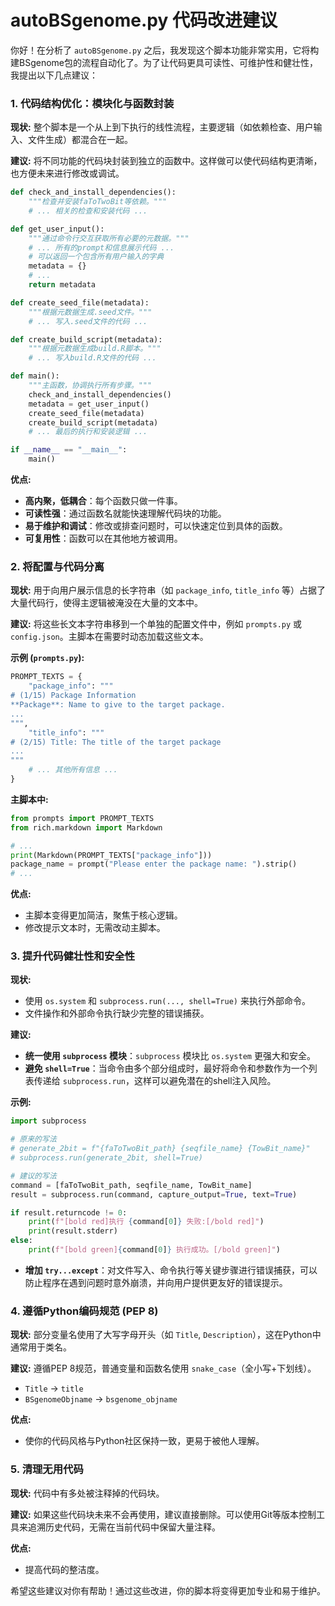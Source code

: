 # autoBSgenome.py 代码改进建议

你好！在分析了 `autoBSgenome.py` 之后，我发现这个脚本功能非常实用，它将构建BSgenome包的流程自动化了。为了让代码更具可读性、可维护性和健壮性，我提出以下几点建议：

### 1. 代码结构优化：模块化与函数封装

**现状:**
整个脚本是一个从上到下执行的线性流程，主要逻辑（如依赖检查、用户输入、文件生成）都混合在一起。

**建议:**
将不同功能的代码块封装到独立的函数中。这样做可以使代码结构更清晰，也方便未来进行修改或调试。

```python
def check_and_install_dependencies():
    """检查并安装faToTwoBit等依赖。"""
    # ... 相关的检查和安装代码 ...

def get_user_input():
    """通过命令行交互获取所有必要的元数据。"""
    # ... 所有的prompt和信息展示代码 ...
    # 可以返回一个包含所有用户输入的字典
    metadata = {}
    # ...
    return metadata

def create_seed_file(metadata):
    """根据元数据生成.seed文件。"""
    # ... 写入.seed文件的代码 ...

def create_build_script(metadata):
    """根据元数据生成build.R脚本。"""
    # ... 写入build.R文件的代码 ...

def main():
    """主函数，协调执行所有步骤。"""
    check_and_install_dependencies()
    metadata = get_user_input()
    create_seed_file(metadata)
    create_build_script(metadata)
    # ... 最后的执行和安装逻辑 ...

if __name__ == "__main__":
    main()
```

**优点:**
- **高内聚，低耦合**：每个函数只做一件事。
- **可读性强**：通过函数名就能快速理解代码块的功能。
- **易于维护和调试**：修改或排查问题时，可以快速定位到具体的函数。
- **可复用性**：函数可以在其他地方被调用。

### 2. 将配置与代码分离

**现状:**
用于向用户展示信息的长字符串（如 `package_info`, `title_info` 等）占据了大量代码行，使得主逻辑被淹没在大量的文本中。

**建议:**
将这些长文本字符串移到一个单独的配置文件中，例如 `prompts.py` 或 `config.json`。主脚本在需要时动态加载这些文本。

**示例 (`prompts.py`):**
```python
PROMPT_TEXTS = {
    "package_info": """
# (1/15) Package Information
**Package**: Name to give to the target package.
...
""",
    "title_info": """
# (2/15) Title: The title of the target package
...
"""
    # ... 其他所有信息 ...
}
```

**主脚本中:**
```python
from prompts import PROMPT_TEXTS
from rich.markdown import Markdown

# ...
print(Markdown(PROMPT_TEXTS["package_info"]))
package_name = prompt("Please enter the package name: ").strip()
# ...
```

**优点:**
- 主脚本变得更加简洁，聚焦于核心逻辑。
- 修改提示文本时，无需改动主脚本。

### 3. 提升代码健壮性和安全性

**现状:**
- 使用 `os.system` 和 `subprocess.run(..., shell=True)` 来执行外部命令。
- 文件操作和外部命令执行缺少完整的错误捕获。

**建议:**
- **统一使用 `subprocess` 模块**：`subprocess` 模块比 `os.system` 更强大和安全。
- **避免 `shell=True`**：当命令由多个部分组成时，最好将命令和参数作为一个列表传递给 `subprocess.run`，这样可以避免潜在的shell注入风险。

**示例:**
```python
import subprocess

# 原来的写法
# generate_2bit = f"{faToTwoBit_path} {seqfile_name} {TowBit_name}"
# subprocess.run(generate_2bit, shell=True)

# 建议的写法
command = [faToTwoBit_path, seqfile_name, TowBit_name]
result = subprocess.run(command, capture_output=True, text=True)

if result.returncode != 0:
    print(f"[bold red]执行 {command[0]} 失败:[/bold red]")
    print(result.stderr)
else:
    print(f"[bold green]{command[0]} 执行成功。[/bold green]")

```
- **增加 `try...except`**：对文件写入、命令执行等关键步骤进行错误捕获，可以防止程序在遇到问题时意外崩溃，并向用户提供更友好的错误提示。

### 4. 遵循Python编码规范 (PEP 8)

**现状:**
部分变量名使用了大写字母开头（如 `Title`, `Description`），这在Python中通常用于类名。

**建议:**
遵循PEP 8规范，普通变量和函数名使用 `snake_case`（全小写+下划线）。

- `Title` -> `title`
- `BSgenomeObjname` -> `bsgenome_objname`

**优点:**
- 使你的代码风格与Python社区保持一致，更易于被他人理解。

### 5. 清理无用代码

**现状:**
代码中有多处被注释掉的代码块。

**建议:**
如果这些代码块未来不会再使用，建议直接删除。可以使用Git等版本控制工具来追溯历史代码，无需在当前代码中保留大量注释。

**优点:**
- 提高代码的整洁度。

希望这些建议对你有帮助！通过这些改进，你的脚本将变得更加专业和易于维护。
